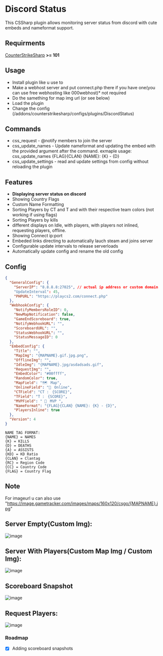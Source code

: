 # Discord Status
This CSSharp plugin allows monitoring server status from discord with cute embeds and nameformat support.

## Requirments
[CounterStrikeSharp](https://github.com/roflmuffin/CounterStrikeSharp/) **>= 101**

## Usage
- Install plugin like u use to
- Make a webhost server and put connect.php there if you have one(you can use free webhosting like 000webhost)* not required
- Do the samething for map img url (or see below)
- Load the plugin
- Change the config (/addons/counterstrikesharp/configs/plugins/DiscordStatus)
## Commands
- css_request - @notify members to join the server
- css_update_names - Update nameformat and updating the embed with the provided argument after the command. exmaple usage: css_update_names {FLAG}{CLAN} {NAME}: {K} - {D}
- css_update_settings - read and update settings from config without reloading the plugin
## Features
- **Displaying server status on discord**
- Showing Country Flags
- Custom Name Formatting
- Sorting Players by CT and T and with their respective team colors (not working if using flags)
- Sorting Players by kills
- different displays on Idle, with players, with players not inlined, requesting players, offline.
- Showing Connect ip:port
- Embeded links directing to automatically lauch steam and joins server
- Configurable update intervals to release serverloads
- Automatically update config and rename the old config

## Config
```json
{
  "GeneralConfig": {
    "ServerIP": "8.8.8.8:27025", // actual ip address or custom domain: playcs2.com
    "UpdateInterval": 45,
    "PHPURL": "https://playcs2.com/connect.php"
  },
  "WebhookConfig": {
    "NotifyMembersRoleID": 0,
    "NewMapNotification": false,
    "GameEndScoreboard": true,
    "NotifyWebhookURL": "",
    "ScoreboardURL": "",
    "StatusWebhookURL": "",
    "StatusMessageID": 0
  },
  "EmbedConfig": {
    "Title": "",
    "MapImg": "{MAPNAME}.gif.jpg.png",
    "OfflineImg": "",
    "IdleImg": "{MAPNAME}.jpg/asdadsads.gif",
    "RequestImg": "",
    "EmbedColor": "#00ffff",
    "RandomColor": true,
    "MapField": "🗺️ㅤMap",
    "OnlineField": "👥ㅤOnline",
    "CTField": "CT :ㅤ{SCORE}",
    "TField": "T :ㅤ{SCORE}",
    "MVPField": " 👑ㅤMVP ",
    "NameFormat": "{FLAG}{CLAN} {NAME}: {K} - {D}",
    "PlayersInline": true
  },
  "Version": 4
}
```
```
NAME TAG FORMAT:
{NAME} = NAMES
{K} = KILLS
{D} = DEATHS
{A} = ASSISTS
{KD} = KD Ratio
{CLAN} = Clantag
{RC} = Region Code
{CC} = Country Code
{FLAG} = Country Flag
```
## Note
For imageurl u can also use "https://image.gametracker.com/images/maps/160x120/csgo/{MAPNAME}.jpg"

## Server Empty(Custom Img):
![image](https://github.com/Tian7777/DiscordStatus/assets/41808115/1b64768f-7ebe-4020-957c-8f9b514f988b)
## Server With Players(Custom Map Img / Custom Img):
![image](https://github.com/Tian7777/DiscordStatus/assets/41808115/0bba2635-886c-47ac-a7b6-c49b7fc0f53e)
## Scoreboard Snapshot
![image](https://github.com/Tian7777/DiscordStatus/assets/41808115/4d760cff-0483-4694-a1f2-97fb139b02f0)
## Request Players:
![image](https://github.com/Tian7777/DiscordStatus/assets/41808115/e50e0298-0581-485f-a1d6-46c6d9421bbd)

### Roadmap
- [x] Adding scoreboard snapshots 
